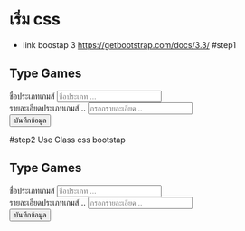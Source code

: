 # เริ่ม css 
- link boostap 3
https://getbootstrap.com/docs/3.3/
#step1
<!DOCTYPE html>
<html lang="en">
<head>
    <meta charset="UTF-8">
    <meta name="viewport" content="width=device-width, initial-scale=1.0">
    <meta http-equiv="X-UA-Compatible" content="ie=edge">
    <title>ประเภทเกมส์</title>
</head>
<body>
    <div class="cont"></div>
    <h2>Type Games</h2>
    <form action="" method="POST" role="form">
        <div>
            <label for="">ชื่อประเภทเกมส์</label>
            <input type="text" id="" placeholder="ชื่อประเภท ...">
        </div>
        <div>
            <label for="">รายละเอียดประเภทเกมส์...</label>
            <input type="text" id="" placeholder="กรอกรายละเอียด...">
        </div>
        <button type="submit" class="btn btn-primary">บันทึกข้อมูล</button>
    </form>
</body>
</html>
#step2 Use Class css bootstap
<!DOCTYPE html>
<html lang="en">
<head>
    <meta charset="UTF-8">
    <meta name="viewport" content="width=device-width, initial-scale=1.0">
    <meta http-equiv="X-UA-Compatible" content="ie=edge">
    <title>Css Use Bootstrap</title>
    <link rel="stylesheet" href="https://maxcdn.bootstrapcdn.com/bootstrap/3.3.7/css/bootstrap.min.css" integrity="sha384-BVYiiSIFeK1dGmJRAkycuHAHRg32OmUcww7on3RYdg4Va+PmSTsz/K68vbdEjh4u" crossorigin="anonymous">
</head>
<div class="container">
    <form action="" method="POST" role="form">
        <h2>Type Games</h2>
        <div class="form-group">
            <label for="">ชื่อประเภทเกมส์</label>
            <input type="text" class="form-control" id="" placeholder="ชื่อประเภท ...">
        </div>
        <div class="form-group">
            <label for="">รายละเอียดประเภทเกมส์...</label>
            <input type="text" class="form-control" id="" placeholder="กรอกรายละเอียด...">
        </div>
        <button type="submit" class="btn btn-primary">บันทึกข้อมูล</button>
    </form>
</div>
<body>
</body>
</html>